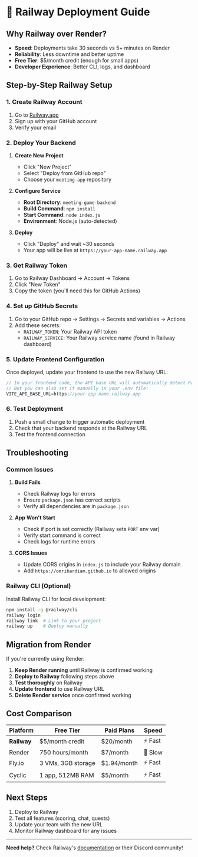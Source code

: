 # 🚀 Railway Deployment Guide

## Why Railway over Render?

- **Speed**: Deployments take 30 seconds vs 5+ minutes on Render
- **Reliability**: Less downtime and better uptime
- **Free Tier**: $5/month credit (enough for small apps)
- **Developer Experience**: Better CLI, logs, and dashboard

## Step-by-Step Railway Setup

### 1. Create Railway Account

1. Go to [Railway.app](https://railway.app)
2. Sign up with your GitHub account
3. Verify your email

### 2. Deploy Your Backend

1. **Create New Project**
   - Click "New Project"
   - Select "Deploy from GitHub repo"
   - Choose your `meeting-app` repository

2. **Configure Service**
   - **Root Directory**: `meeting-game-backend`
   - **Build Command**: `npm install`
   - **Start Command**: `node index.js`
   - **Environment**: Node.js (auto-detected)

3. **Deploy**
   - Click "Deploy" and wait ~30 seconds
   - Your app will be live at `https://your-app-name.railway.app`

### 3. Get Railway Token

1. Go to Railway Dashboard → Account → Tokens
2. Click "New Token"
3. Copy the token (you'll need this for GitHub Actions)

### 4. Set up GitHub Secrets

1. Go to your GitHub repo → Settings → Secrets and variables → Actions
2. Add these secrets:
   - `RAILWAY_TOKEN`: Your Railway API token
   - `RAILWAY_SERVICE`: Your Railway service name (found in Railway dashboard)

### 5. Update Frontend Configuration

Once deployed, update your frontend to use the new Railway URL:

```javascript
// In your frontend code, the API base URL will automatically detect Railway
// But you can also set it manually in your .env file:
VITE_API_BASE_URL=https://your-app-name.railway.app
```

### 6. Test Deployment

1. Push a small change to trigger automatic deployment
2. Check that your backend responds at the Railway URL
3. Test the frontend connection

## Troubleshooting

### Common Issues

1. **Build Fails**
   - Check Railway logs for errors
   - Ensure `package.json` has correct scripts
   - Verify all dependencies are in `package.json`

2. **App Won't Start**
   - Check if port is set correctly (Railway sets `PORT` env var)
   - Verify start command is correct
   - Check logs for runtime errors

3. **CORS Issues**
   - Update CORS origins in `index.js` to include your Railway domain
   - Add `https://omribardiam.github.io` to allowed origins

### Railway CLI (Optional)

Install Railway CLI for local development:

```bash
npm install -g @railway/cli
railway login
railway link  # Link to your project
railway up    # Deploy manually
```

## Migration from Render

If you're currently using Render:

1. **Keep Render running** until Railway is confirmed working
2. **Deploy to Railway** following steps above
3. **Test thoroughly** on Railway
4. **Update frontend** to use Railway URL
5. **Delete Render service** once confirmed working

## Cost Comparison

| Platform | Free Tier | Paid Plans | Speed |
|----------|-----------|------------|-------|
| **Railway** | $5/month credit | $20/month | ⚡ Fast |
| Render | 750 hours/month | $7/month | 🐌 Slow |
| Fly.io | 3 VMs, 3GB storage | $1.94/month | ⚡ Fast |
| Cyclic | 1 app, 512MB RAM | $5/month | ⚡ Fast |

## Next Steps

1. Deploy to Railway
2. Test all features (scoring, chat, quests)
3. Update your team with the new URL
4. Monitor Railway dashboard for any issues

---

**Need help?** Check Railway's [documentation](https://docs.railway.app) or their Discord community! 